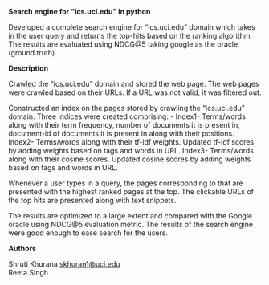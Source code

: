 **Search engine for “ics.uci.edu” in python**

Developed a complete search engine for “ics.uci.edu” domain which takes in the user query and returns the top-hits based on the ranking algorithm. The results are evaluated using NDCG@5 taking google as the oracle (ground truth). 

**Description**

Crawled the “ics.uci.edu” domain and stored the web page. The web pages were crawled based on their URLs. If a URL was not valid, it was filtered out. 

Constructed an index on the pages stored by crawling the “ics.uci.edu” domain. Three indices were created comprising: -
Index1- Terms/words along with their term frequency, number of documents it is present in, document-id of documents it is present in along with their positions.
Index2- Terms/words along with their tf-idf weights. Updated tf-idf scores by adding weights based on tags and words in URL.
Index3- Terms/words along with their cosine scores. Updated cosine scores by adding weights based on tags and words in URL.

Whenever a user types in a query, the pages corresponding to that are presented with the highest ranked pages at the top. 
The clickable URLs of the top hits are presented along with text snippets. 

The results are optimized to a large extent and compared with the Google oracle using NDCG@5 evaluation metric. The results of the search engine were good enough to ease search for the users.


**Authors**

Shruti Khurana <skhuran1@uci.edu><br />
Reeta Singh
